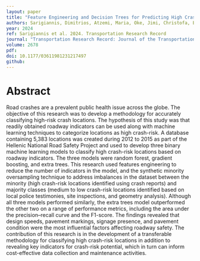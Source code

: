 ```yaml
---
layout: paper
title: "Feature Engineering and Decision Trees for Predicting High Crash-Risk Locations Using Roadway Indicators"
authors: Sarigiannis, Dimitrios, Atzemi, Maria, Oke, Jimi, Christofa, Eleni, Gerasimidis, Simos
year: 2024
ref: Sarigiannis et al. 2024. Transportation Research Record
journal: "Transportation Research Record: Journal of the Transportation Research Board 2678(8):535–548."
volume: 2678
pdf:
doi: 10.1177/03611981231217497
github:
---
```

# Abstract
Road crashes are a prevalent public health issue across the globe. The objective of this research was to develop a methodology for accurately classifying high-risk crash locations. The hypothesis of this study was that readily obtained roadway indicators can be used along with machine learning techniques to categorize locations as high crash-risk. A database containing 5,383 locations was created during 2012 to 2015 as part of the Hellenic National Road Safety Project and used to develop three binary machine learning models to classify high crash-risk locations based on roadway indicators. The three models were random forest, gradient boosting, and extra trees. This research used features engineering to reduce the number of indicators in the model, and the synthetic minority oversampling technique to address imbalances in the dataset between the minority (high crash-risk locations identified using crash reports) and majority classes (medium to low crash-risk locations identified based on local police testimonies, site inspections, and geometry analysis). Although all three models performed similarly, the extra trees model outperformed the other two on a range of performance metrics, including the area under the precision–recall curve and the F1-score. The findings revealed that design speeds, pavement markings, signage presence, and pavement condition were the most influential factors affecting roadway safety. The contribution of this research is in the development of a transferable methodology for classifying high crash-risk locations in addition to revealing key indicators for crash-risk potential, which in turn can inform cost-effective data collection and maintenance activities.
